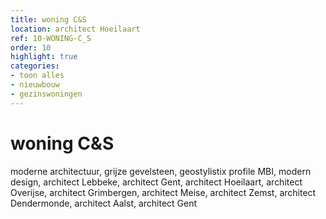 ```yaml
---
title: woning C&S
location: architect Hoeilaart
ref: 10-WONING-C_S
order: 10
highlight: true
categories:
- toon alles
- nieuwbouw
- gezinswoningen
---
```

# woning C&S

moderne architectuur, grijze gevelsteen, geostylistix profile MBI, modern design, architect Lebbeke, architect Gent, architect Hoeilaart, architect Overijse, architect Grimbergen, architect Meise, architect Zemst, architect Dendermonde, architect Aalst, architect Gent